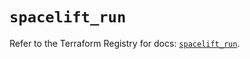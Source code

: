 # `spacelift_run`

Refer to the Terraform Registry for docs: [`spacelift_run`](https://registry.terraform.io/providers/spacelift-io/spacelift/1.27.0/docs/resources/run).
